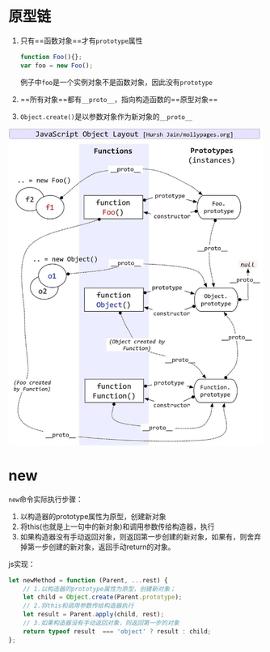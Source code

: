 # 原型链

1. 只有==函数对象==才有`prototype`属性

   ```javascript
   function Foo(){};
   var foo = new Foo();
   ```

   例子中`foo`是一个实例对象不是函数对象，因此没有`prototype`

2. ==所有对象==都有`__proto__`，指向构造函数的==原型对象==

3. `Object.create()`是以参数对象作为新对象的`__proto__`

![img](../JS疑难杂症.assets/13902845-babea8f0cde0d791.webp)



# new

`new`命令实际执行步骤：

1.  以构造器的prototype属性为原型，创建新对象
2. 将this(也就是上一句中的新对象)和调用参数传给构造器，执行
3.  如果构造器没有手动返回对象，则返回第一步创建的新对象，如果有，则舍弃掉第一步创建的新对象，返回手动return的对象。

js实现：

```javascript
let newMethod = function (Parent, ...rest) {
    // 1.以构造器的prototype属性为原型，创建新对象；
    let child = Object.create(Parent.prototype);
    // 2.将this和调用参数传给构造器执行
    let result = Parent.apply(child, rest);
    // 3.如果构造器没有手动返回对象，则返回第一步的对象
    return typeof result  === 'object' ? result : child;
};
```

























